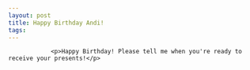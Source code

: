 ```yaml
---
layout: post
title: Happy Birthday Andi!
tags:
---
```



                <p>Happy Birthday! Please tell me when you're ready to receive your presents!</p>
